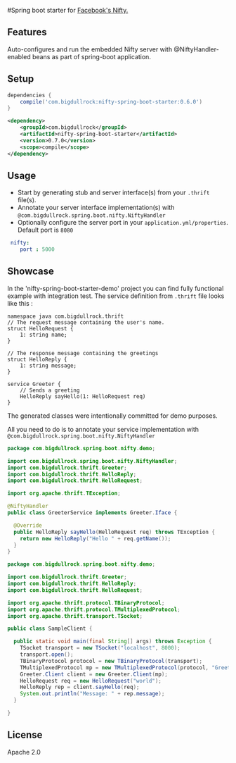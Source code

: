 
#Spring boot starter for [Facebook's Nifty.](https://github.com/facebook/nifty)


## Features
Auto-configures and run the embedded Nifty server with @NiftyHandler-enabled beans as part of spring-boot application.

## Setup
```gradle
dependencies {
    compile('com.bigdullrock:nifty-spring-boot-starter:0.6.0')
}
```
```xml
<dependency>
    <groupId>com.bigdullrock</groupId>
    <artifactId>nifty-spring-boot-starter</artifactId>
    <version>0.7.0</version>
    <scope>compile</scope>
</dependency>
```

## Usage
* Start by generating stub and server interface(s) from your `.thrift` file(s).
* Annotate your server interface implementation(s) with `@com.bigdullrock.spring.boot.nifty.NiftyHandler`
* Optionally configure the server port in your `application.yml/properties`. Default port is `8080`

```yaml
 nifty:
    port : 5000
```

## Showcase
In the 'nifty-spring-boot-starter-demo' project you can find fully functional example with integration test.
The service definition from `.thrift` file looks like this :
```thrift
namespace java com.bigdullrock.thrift
// The request message containing the user's name.
struct HelloRequest {
    1: string name;
}

// The response message containing the greetings
struct HelloReply {
    1: string message;
}

service Greeter {
    // Sends a greeting
    HelloReply sayHello(1: HelloRequest req)
}
```
The generated classes were intentionally  committed for demo purposes.

All you need to do is to annotate your service implementation with `@com.bigdullrock.spring.boot.nifty.NiftyHandler`

```java
package com.bigdullrock.spring.boot.nifty.demo;

import com.bigdullrock.spring.boot.nifty.NiftyHandler;
import com.bigdullrock.thrift.Greeter;
import com.bigdullrock.thrift.HelloReply;
import com.bigdullrock.thrift.HelloRequest;

import org.apache.thrift.TException;

@NiftyHandler
public class GreeterService implements Greeter.Iface {

  @Override
  public HelloReply sayHello(HelloRequest req) throws TException {
    return new HelloReply("Hello " + req.getName());
  }
}
```

```java
package com.bigdullrock.spring.boot.nifty.demo;

import com.bigdullrock.thrift.Greeter;
import com.bigdullrock.thrift.HelloReply;
import com.bigdullrock.thrift.HelloRequest;

import org.apache.thrift.protocol.TBinaryProtocol;
import org.apache.thrift.protocol.TMultiplexedProtocol;
import org.apache.thrift.transport.TSocket;

public class SampleClient {

  public static void main(final String[] args) throws Exception {
    TSocket transport = new TSocket("localhost", 8000);
    transport.open();
    TBinaryProtocol protocol = new TBinaryProtocol(transport);
    TMultiplexedProtocol mp = new TMultiplexedProtocol(protocol, "Greeter");
    Greeter.Client client = new Greeter.Client(mp);
    HelloRequest req = new HelloRequest("world");
    HelloReply rep = client.sayHello(req);
    System.out.println("Message: " + rep.message);
  }

}
```

## License
Apache 2.0
